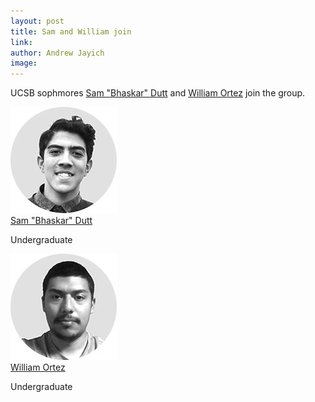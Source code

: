 ```yaml
---
layout: post
title: Sam and William join
link:
author: Andrew Jayich
image:
---
```


UCSB sophmores [Sam "Bhaskar" Dutt](/people/bhaskar-dutt/) and [William Ortez](/people/william-ortez/) join the group.

<div class="row">
	<div class="bigspacer"></div>
	<div class="bigspacer"></div>
	<div class="col-md-4 memberbox">
		<div class="media">
				<a class="pull-left" href="/people/bhaskar-dutt/">
				<img width=170 class="media-object" src="/images/people/bhaskar-dutt.jpg">
				</a>
			 	<div class="media-body">
				<div class="head media-heading"><a href="/people/bhaskar-dutt/" class="off">Sam "Bhaskar" Dutt</a></div>
				<p class="note">Undergraduate</p>
				</div>
		</div>
		<div class="bigspacer"></div>
		<div class="bigspacer"></div>
	</div>
	<div class="col-md-4 memberbox">
		<div class="media">
				<a class="pull-left" href="/people/william-ortez/">
				<img width=170 class="media-object" src="/images/people/william-ortez.jpg">
				</a>
			 	<div class="media-body">
				<div class="head media-heading"><a href="/people/william-ortez/" class="off">William Ortez</a></div>
				<p class="note">Undergraduate</p>
				</div>
		</div>
		<div class="bigspacer"></div>
		<div class="bigspacer"></div>
	</div>
</div>

